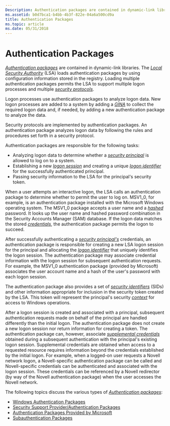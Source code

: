 ```yaml
---
Description: Authentication packages are contained in dynamic-link libraries.
ms.assetid: b0d7bca1-b4bb-4b3f-822e-04a6a500cd9a
title: Authentication Packages
ms.topic: article
ms.date: 05/31/2018
---
```


# Authentication Packages

[*Authentication packages*](/windows/desktop/SecGloss/a-gly) are contained in dynamic-link libraries. The [*Local Security Authority*](/windows/desktop/SecGloss/l-gly) (LSA) loads authentication packages by using configuration information stored in the registry. Loading multiple authentication packages permits the LSA to support multiple logon processes and multiple [*security protocols*](/windows/desktop/SecGloss/s-gly).

Logon processes use authentication packages to analyze logon data. New logon processes are added to a system by adding a [*GINA*](/windows/desktop/SecGloss/g-gly) to collect the required logon data and, if needed, by adding a new authentication package to analyze the data.

Security protocols are implemented by authentication packages. An authentication package analyzes logon data by following the rules and procedures set forth in a security protocol.

Authentication packages are responsible for the following tasks:

-   Analyzing logon data to determine whether a [*security principal*](/windows/desktop/SecGloss/s-gly) is allowed to log on to a system.
-   Establishing a new [*logon session*](/windows/desktop/SecGloss/l-gly) and creating a unique [*logon identifier*](/windows/desktop/SecGloss/l-gly) for the successfully authenticated principal.
-   Passing security information to the LSA for the principal's security token.

When a user attempts an interactive logon, the LSA calls an authentication package to determine whether to permit the user to log on. MSV1\_0, for example, is an authentication package installed with the Microsoft Windows operating system. The MSV1\_0 package accepts a user name and a [*hashed*](/windows/desktop/SecGloss/h-gly) password. It looks up the user name and hashed password combination in the Security Accounts Manager (SAM) database. If the logon data matches the stored [*credentials*](/windows/desktop/SecGloss/c-gly), the authentication package permits the logon to succeed.

After successfully authenticating a [*security principal's*](/windows/desktop/SecGloss/s-gly) credentials, an authentication package is responsible for creating a new LSA logon session for the principal and allocating the [*logon identifier*](/windows/desktop/SecGloss/l-gly) that uniquely identifies the logon session. The authentication package may associate credential information with the logon session for subsequent authentication requests. For example, the MSV1\_0 authentication package (provided by Microsoft) associates the user account name and a hash of the user's password with each logon session.

The authentication package also provides a set of [*security identifiers*](/windows/desktop/SecGloss/s-gly) (SIDs) and other information appropriate for inclusion in the security token created by the LSA. This token will represent the principal's security [*context*](/windows/desktop/SecGloss/c-gly) for access to Windows operations.

After a logon session is created and associated with a principal, subsequent authentication requests made on behalf of the principal are handled differently than the initial logon. The authentication package does not create a new logon session nor return information for creating a token. The authentication package can, however, associate [*supplemental credentials*](/windows/desktop/SecGloss/s-gly) obtained during a subsequent authentication with the principal's existing logon session. Supplemental credentials are obtained when access to a requested resource requires information beyond the credentials established by the initial logon. For example, when a logged-on user requests a Novell network logon, a Novell-specific authentication package can be called and Novell-specific credentials can be authenticated and associated with the logon session. These credentials can be referenced by a Novell redirector (by way of the Novell authentication package) when the user accesses the Novell network.

The following topics discuss the various types of [*Authentication packages*](/windows/desktop/SecGloss/a-gly):

-   [Windows Authentication Packages](windows-authentication-packages.md)
-   [Security Support Provider/Authentication Packages](security-support-provider-authentication-packages.md)
-   [Authentication Packages Provided by Microsoft](authentication-packages-provided-by-microsoft.md)
-   [Subauthentication Packages](subauthentication-packages.md)

 

 